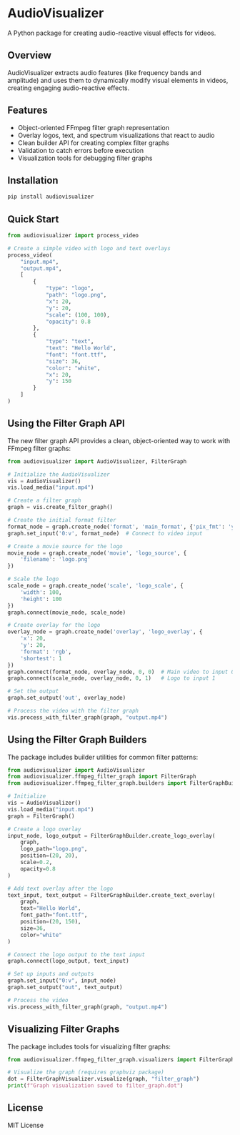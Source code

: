 # AudioVisualizer

A Python package for creating audio-reactive visual effects for videos.

## Overview

AudioVisualizer extracts audio features (like frequency bands and amplitude) and uses them to dynamically modify visual elements in videos, creating engaging audio-reactive effects.

## Features

- Object-oriented FFmpeg filter graph representation
- Overlay logos, text, and spectrum visualizations that react to audio
- Clean builder API for creating complex filter graphs
- Validation to catch errors before execution
- Visualization tools for debugging filter graphs

## Installation

```bash
pip install audiovisualizer
```

## Quick Start

```python
from audiovisualizer import process_video

# Create a simple video with logo and text overlays
process_video(
    "input.mp4",
    "output.mp4",
    [
        {
            "type": "logo",
            "path": "logo.png",
            "x": 20,
            "y": 20,
            "scale": (100, 100),
            "opacity": 0.8
        },
        {
            "type": "text",
            "text": "Hello World",
            "font": "font.ttf",
            "size": 36,
            "color": "white",
            "x": 20,
            "y": 150
        }
    ]
)
```

## Using the Filter Graph API

The new filter graph API provides a clean, object-oriented way to work with FFmpeg filter graphs:

```python
from audiovisualizer import AudioVisualizer, FilterGraph

# Initialize the AudioVisualizer
vis = AudioVisualizer()
vis.load_media("input.mp4")

# Create a filter graph
graph = vis.create_filter_graph()

# Create the initial format filter
format_node = graph.create_node('format', 'main_format', {'pix_fmt': 'yuva420p'})
graph.set_input('0:v', format_node)  # Connect to video input

# Create a movie source for the logo
movie_node = graph.create_node('movie', 'logo_source', {
    'filename': 'logo.png'
})

# Scale the logo
scale_node = graph.create_node('scale', 'logo_scale', {
    'width': 100,
    'height': 100
})
graph.connect(movie_node, scale_node)

# Create overlay for the logo
overlay_node = graph.create_node('overlay', 'logo_overlay', {
    'x': 20,
    'y': 20,
    'format': 'rgb',
    'shortest': 1
})
graph.connect(format_node, overlay_node, 0, 0)  # Main video to input 0
graph.connect(scale_node, overlay_node, 0, 1)   # Logo to input 1

# Set the output
graph.set_output('out', overlay_node)

# Process the video with the filter graph
vis.process_with_filter_graph(graph, "output.mp4")
```

## Using the Filter Graph Builders

The package includes builder utilities for common filter patterns:

```python
from audiovisualizer import AudioVisualizer
from audiovisualizer.ffmpeg_filter_graph import FilterGraph
from audiovisualizer.ffmpeg_filter_graph.builders import FilterGraphBuilder

# Initialize
vis = AudioVisualizer()
vis.load_media("input.mp4")
graph = FilterGraph()

# Create a logo overlay
input_node, logo_output = FilterGraphBuilder.create_logo_overlay(
    graph,
    logo_path="logo.png",
    position=(20, 20),
    scale=0.2,
    opacity=0.8
)

# Add text overlay after the logo
text_input, text_output = FilterGraphBuilder.create_text_overlay(
    graph,
    text="Hello World",
    font_path="font.ttf",
    position=(20, 150),
    size=36,
    color="white"
)

# Connect the logo output to the text input
graph.connect(logo_output, text_input)

# Set up inputs and outputs
graph.set_input("0:v", input_node)
graph.set_output("out", text_output)

# Process the video
vis.process_with_filter_graph(graph, "output.mp4")
```

## Visualizing Filter Graphs

The package includes tools for visualizing filter graphs:

```python
from audiovisualizer.ffmpeg_filter_graph.visualizers import FilterGraphVisualizer

# Visualize the graph (requires graphviz package)
dot = FilterGraphVisualizer.visualize(graph, "filter_graph")
print(f"Graph visualization saved to filter_graph.dot")
```

## License

MIT License